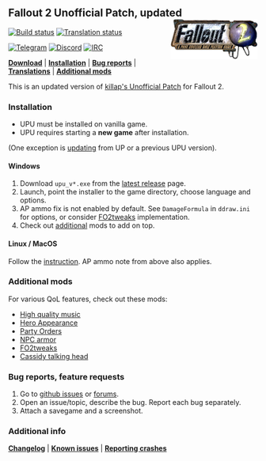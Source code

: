 ## Fallout 2 Unofficial Patch, updated <a href="#"><img align="right" src="extra/bin/fallout2_logo.png" width="35%" alt="Fallout 2 logo"/></a>

[![Build status](https://github.com/BGforgeNet/Fallout2_Unofficial_Patch/workflows/build/badge.svg)](https://github.com/BGforgeNet/Fallout2_Unofficial_Patch/actions?query=workflow%3Abuild)
[![Translation status](https://hive.bgforge.net/widgets/fallout/-/up/svg-badge.svg)](https://hive.bgforge.net/projects/fallout/up/)

[![Telegram](https://img.shields.io/badge/telegram-join%20%20%20%20%E2%9D%B1%E2%9D%B1%E2%9D%B1-darkorange?logo=telegram)](https://t.me/bgforge)
[![Discord](https://img.shields.io/discord/420268540700917760?logo=discord&label=discord&color=blue&logoColor=FEE75C)](https://discord.gg/4Yqfggm)
[![IRC](https://img.shields.io/badge/%23IRC-join%20%20%20%20%E2%9D%B1%E2%9D%B1%E2%9D%B1-darkorange)](https://bgforge.net/irc)

[**Download**](https://github.com/BGforgeNet/Fallout2_Unofficial_Patch/releases/latest)
| [**Installation**](#installation)
| [**Bug reports**](#bug-reports-feature-requests)
| [**Translations**](docs/translations.md)
| [**Additional mods**](#additional-mods)

This is an updated version of [killap's Unofficial Patch](http://killap.net/) for Fallout 2.

### Installation

- UPU must be installed on vanilla game.
- UPU requires starting a **new game** after installation.

(One exception is [updating](docs/update.md) from UP or a previous UPU version).

#### Windows

1. Download `upu_v*.exe` from the [latest release](https://github.com/BGforgeNet/Fallout2_Unofficial_Patch/releases/latest) page.
1. Launch, point the installer to the game directory, choose language and options.
1. AP ammo fix is not enabled by default. See `DamageFormula` in `ddraw.ini` for options, or consider [FO2tweaks](https://github.com/BGforgeNet/FO2tweaks#damage-mod) implementation.
1. Check out [additional](#additional-mods) mods to add on top.

#### Linux / MacOS

Follow the [instruction](docs/linux.md). AP ammo note from above also applies.

### Additional mods

For various QoL features, check out these mods:

- [High quality music](https://github.com/BGforgeNet/Fallout2-HQ-music)
- [Hero Appearance](https://github.com/BGforgeNet/Fallout2_Hero_Appearance)
- [Party Orders](https://github.com/BGforgeNet/Fallout2_Party_Orders)
- [NPC armor](https://github.com/BGforgeNet/Fallout2_NPC_Armor)
- [FO2tweaks](https://github.com/BGforgeNet/FO2tweaks)
- [Cassidy talking head](https://github.com/BGforgeNet/Fallout2_Cassidy_Head)

### Bug reports, feature requests

1. Go to [github issues](https://github.com/BGforgeNet/Fallout2_Unofficial_Patch/issues) or [forums](https://forums.bgforge.net/viewforum.php?f=39).
2. Open an issue/topic, describe the bug. Report each bug separately.
3. Attach a savegame and a screenshot.

### Additional info

[**Changelog**](docs/changelog.md)
| [**Known issues**](docs/known.md)
| [**Reporting crashes**](docs/crash.md)
